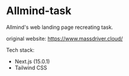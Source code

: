 # Allmind-task

Allmind's web landing page recreating task.

original website: https://www.massdriver.cloud/

Tech stack:
- Next.js (15.0.1)
- Tailwind CSS
